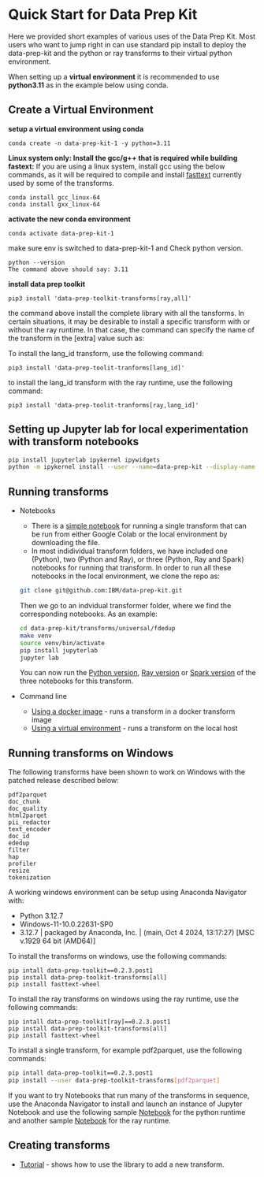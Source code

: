 # Quick Start for Data Prep Kit 
Here we provided short examples of various uses of the Data Prep Kit. Most users who want to jump right in can use standard pip install to deploy the data-prep-kit and the python or ray transforms to their virtual python environment. 

When setting up a __virtual environment__ it is recommended to use __python3.11__ as in the example below using conda. 

## Create a Virtual Environment <a name = "conda"></a>
**setup a virtual environment using conda**

```shell
conda create -n data-prep-kit-1 -y python=3.11
```

**Linux system only: Install the gcc/g++ that is required while building fastext:**
If you are using a linux system, install gcc using the below commands, as it will be required to compile and install [fasttext](https://fasttext.cc/) currently used by some of the transforms.


```shell
conda install gcc_linux-64
conda install gxx_linux-64
```

**activate the new conda environment**

```shell
conda activate data-prep-kit-1
```

make sure env is switched to data-prep-kit-1 and Check python version.

```shell
python --version
The command above should say: 3.11
```

**install data prep toolkit**

```shell
pip3 install 'data-prep-toolkit-transforms[ray,all]'
```
the command above install the complete library with all the tansforms. In certain situations, it may be desirable to install a specific transform with or without the ray runtime. In that case, the command can specify the name of the transform in the \[extra\] value such as:

To install the lang_id transform, use the following command:

```shell
pip3 install 'data-prep-toolit-tranforms[lang_id]' 
```

to install the lang_id transform with the ray runtime, use the following command:

```shell
pip3 install 'data-prep-toolit-tranforms[ray,lang_id]' 
```



## Setting up Jupyter lab for local experimentation with transform notebooks <a name = "jupyter"></a>

```bash
pip install jupyterlab ipykernel ipywidgets
python -m ipykernel install --user --name=data-prep-kit --display-name "dataprepkit"
```



## Running transforms 

* Notebooks
    * There is a [simple notebook](../../examples/notebooks/Run_your_first_transform_colab.ipynb) for running a single transform that can be run from either Google Colab or the local environment by downloading the file.  
    * In most indidividual transform folders, we have included one (Python), two (Python and Ray), or three (Python, Ray and Spark) notebooks for running that transform. In order to run all these notebooks in the local environment, we clone the repo as: 
    ```bash
    git clone git@github.com:IBM/data-prep-kit.git 
    ```
    Then we go to an indvidual transformer folder, where we find the corresponding notebooks. As an example:

    ```bash
    cd data-prep-kit/transforms/universal/fdedup
    make venv
    source venv/bin/activate 
    pip install jupyterlab
    jupyter lab
    ```
    You can now run the [Python version](../../transforms/universal/fdedup/fdedup_python.ipynb), [Ray version](../../transforms/universal/fdedup/fdedup_ray.ipynb) or [Spark version](../../transforms/universal/fdedup/fdedup_spark.ipynb) of the three notebooks for this transform. 


* Command line  
    * [Using a docker image](run-transform-image.md) - runs a transform in a docker transform image 
    * [Using a virtual environment](run-transform-venv.md) - runs a transform on the local host 

## Running transforms on Windows

The following transforms have been shown to work on Windows with the patched release described below:

    pdf2parquet
    doc_chunk
    doc_quality
    html2parqet
    pii_redactor
    text_encoder
    doc_id
    ededup
    filter
    hap
    profiler
    resize
    tokenization


A working windows environment can be setup using Anaconda Navigator with:
* Python 3.12.7
* Windows-11-10.0.22631-SP0
* 3.12.7 | packaged by Anaconda, Inc. | (main, Oct 4 2024, 13:17:27) [MSC v.1929 64 bit (AMD64)]

To install the transforms on windows, use the following commands:

```
pip intall data-prep-toolkit==0.2.3.post1
pip install data-prep-toolkit-transforms[all]
pip install fasttext-wheel
```

To install the ray transforms on windows using the ray runtime, use the following commands:

```
pip intall data-prep-toolkit[ray]==0.2.3.post1
pip install data-prep-toolkit-transforms[all]
pip install fasttext-wheel
```

To install a single transform, for example pdf2parquet, use the following commands:
```bash
pip intall data-prep-toolkit==0.2.3.post1
pip install --user data-prep-toolkit-transforms[pdf2parquet]
```

If you want to try Notebooks that run many of the transforms in sequence, use the Anaconda Navigator to install and launch an instance of Jupyter Notebook and use the following sample [Notebook](../../transforms/transforms-1.0-lang-Windows.ipynb) for the python runtime and another sample [Notebook](../../transforms/transforms-1.0-lang-Windows.ipynb) for the ray runtime. 
    
## Creating transforms

* [Tutorial](contribute-your-own-transform.md) - shows how to use the library to add a new transform.

